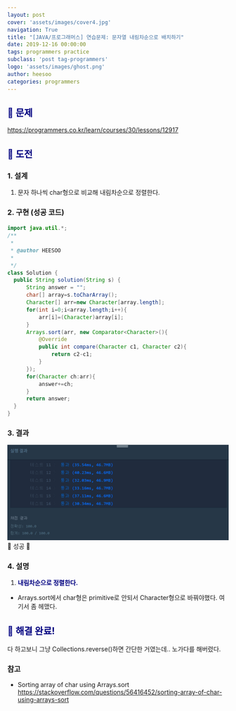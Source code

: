 ```yaml
---
layout: post
cover: 'assets/images/cover4.jpg'
navigation: True
title: "[JAVA/프로그래머스] 연습문제: 문자열 내림차순으로 배치하기"
date: 2019-12-16 00:00:00
tags: programmers practice
subclass: 'post tag-programmers'
logo: 'assets/images/ghost.png'
author: heesoo
categories: programmers
---
```

## <span style="color:navy">👀 문제</span>
<https://programmers.co.kr/learn/courses/30/lessons/12917>

## <span style="color:navy">👊 도전</span>

### 1. 설계
1. 문자 하나씩 char형으로 비교해 내림차순으로 정렬한다.

### 2. 구현 (성공 코드)
```java
import java.util.*;
/**
 *
 * @author HEESOO
 *
 */
class Solution {
  public String solution(String s) {
      String answer = "";
      char[] array=s.toCharArray();
      Character[] arr=new Character[array.length];
      for(int i=0;i<array.length;i++){
          arr[i]=(Character)array[i];
      }
      Arrays.sort(arr, new Comparator<Character>(){
          @Override
          public int compare(Character c1, Character c2){
              return c2-c1;
          }
      });
      for(Character ch:arr){
          answer+=ch;
      }
      return answer;
  }
}
 ```

### 3. 결과
![실행결과](./assets/images/191216_9.PNG)
🤟 성공 🤟

### 4. 설명
1. **<span style="color:navy">내림차순으로 정렬한다.</span>**
- Arrays.sort에서 char형은 primitive로 안되서 Character형으로 바꿔야했다. 여기서 좀 헤맸다.

## <span style="color:navy">👏 해결 완료!</span>
다 하고보니 그냥 Collections.reverse()하면 간단한 거였는데.. 노가다를 해버렸다.

### 참고
- Sorting array of char using Arrays.sort <https://stackoverflow.com/questions/56416452/sorting-array-of-char-using-arrays-sort>
